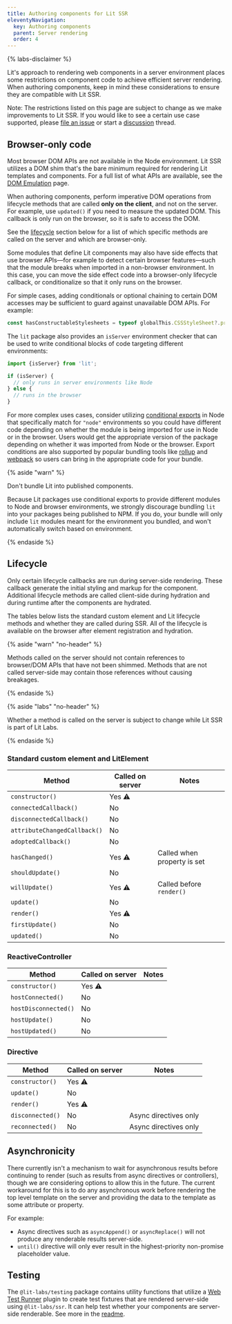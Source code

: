 ```yaml
---
title: Authoring components for Lit SSR
eleventyNavigation:
  key: Authoring components
  parent: Server rendering
  order: 4
---
```


{% labs-disclaimer %}

Lit's approach to rendering web components in a server environment places some restrictions on component code to achieve efficient server rendering. When authoring components, keep in mind these considerations to ensure they are compatible with Lit SSR.

Note: The restrictions listed on this page are subject to change as we make improvements to Lit SSR. If you would like to see a certain use case supported, please [file an issue](https://github.com/lit/lit/issues/new/choose) or start a [discussion](https://github.com/lit/lit/discussions) thread.

## Browser-only code

Most browser DOM APIs are not available in the Node environment. Lit SSR utilizes a DOM shim that's the bare minimum required for rendering Lit templates and components. For a full list of what APIs are available, see the [DOM Emulation](/docs/v3/ssr/dom-emulation) page.

When authoring components, perform imperative DOM operations from lifecycle methods that are called **only on the client**, and not on the server. For example, use `updated()` if you need to measure the updated DOM. This callback is only run on the browser, so it is safe to access the DOM.

See the [lifecycle](#lifecycle) section below for a list of which specific methods are called on the server and which are browser-only.

Some modules that define Lit components may also have side effects that use browser APIs—for example to detect certain browser features—such that the module breaks when imported in a non-browser environment. In this case, you can move the side effect code into a browser-only lifecycle callback, or conditionalize so that it only runs on the browser.

For simple cases, adding conditionals or optional chaining to certain DOM accesses may be sufficient to guard against unavailable DOM APIs. For example:

```js
const hasConstructableStylesheets = typeof globalThis.CSSStyleSheet?.prototype.replaceSync === 'function';
```

The `lit` package also provides an `isServer` environment checker that can be used to write conditional blocks of code targeting different environments:

```js
import {isServer} from 'lit';

if (isServer) {
  // only runs in server environments like Node
} else {
  // runs in the browser
}
```

For more complex uses cases, consider utilizing [conditional exports](https://nodejs.org/api/packages.html#conditional-exports) in Node that specifically match for `"node"` environments so you could have different code depending on whether the module is being imported for use in Node or in the browser. Users would get the appropriate version of the package depending on whether it was imported from Node or the browser. Export conditions are also supported by popular bundling tools like [rollup](https://github.com/rollup/plugins/tree/master/packages/node-resolve#exportconditions) and [webpack](https://webpack.js.org/configuration/resolve/#resolveconditionnames) so users can bring in the appropriate code for your bundle.

{% aside "warn" %}

Don't bundle Lit into published components.

Because Lit packages use conditional exports to provide different modules to Node and browser environments, we strongly discourage bundling `lit` into your packages being published to NPM. If you do, your bundle will only include `lit` modules meant for the environment you bundled, and won't automatically switch based on environment.

{% endaside %}

## Lifecycle

Only certain lifecycle callbacks are run during server-side rendering. These callback generate the initial styling and markup for the component. Additional lifecycle methods are called client-side during hydration and during runtime after the components are hydrated.

The tables below lists the standard custom element and Lit lifecycle methods and whether they are called during SSR. All of the lifecycle is available on the browser after element registration and hydration.

{% aside "warn" "no-header" %}

Methods called on the server should not contain references to browser/DOM APIs that have not been shimmed. Methods that are not called server-side may contain those references without causing breakages.

{% endaside %}

{% aside "labs" "no-header" %}

Whether a method is called on the server is subject to change while Lit SSR is part of Lit Labs.

{% endaside %}

<!-- TODO(augustinekim) Replace emoji with appropriate icon -->
### Standard custom element and LitElement
| Method | Called on server | Notes |
|-|-|-|
| `constructor()` | Yes ⚠️ | |
| `connectedCallback()` | No | |
| `disconnectedCallback()` | No | |
| `attributeChangedCallback()` | No | |
| `adoptedCallback()` | No | |
| `hasChanged()` | Yes ⚠️ | Called when property is set |
| `shouldUpdate()` | No | |
| `willUpdate()` | Yes ⚠️ | Called before `render()` |
| `update()` | No | |
| `render()` | Yes ⚠️ | |
| `firstUpdate()` | No | |
| `updated()` | No | |

### ReactiveController
| Method | Called on server | Notes |
|-|-|-|
| `constructor()` | Yes ⚠️ | |
| `hostConnected()` | No | |
| `hostDisconnected()` | No | |
| `hostUpdate()` | No | |
| `hostUpdated()` | No | |

### Directive
| Method | Called on server | Notes |
|-|-|-|
| `constructor()` | Yes ⚠️ | |
| `update()` | No | |
| `render()` | Yes ⚠️ | |
| `disconnected()` | No | Async directives only |
| `reconnected()` | No | Async directives only |

## Asynchronicity

There currently isn't a mechanism to wait for asynchronous results before continuing to render (such as results from async directives or controllers), though we are considering options to allow this in the future. The current workaround for this is to do any asynchronous work before rendering the top level template on the server and providing the data to the template as some attribute or property.

For example:
 - Async directives such as `asyncAppend()` or `asyncReplace()` will not produce any renderable results server-side.
 - `until()` directive will only ever result in the highest-priority non-promise placeholder value.

## Testing

The `@lit-labs/testing` package contains utility functions that utilize a [Web Test Runner](https://modern-web.dev/docs/test-runner/overview/) plugin to create test fixtures that are rendered server-side using `@lit-labs/ssr`. It can help test whether your components are server-side renderable. See more in the [readme](https://github.com/lit/lit/tree/main/packages/labs/testing#readme).
